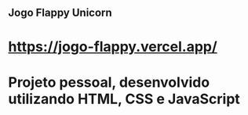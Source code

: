 ## Jogo Flappy Unicorn 
# https://jogo-flappy.vercel.app/
# Projeto pessoal, desenvolvido utilizando HTML, CSS e JavaScript
